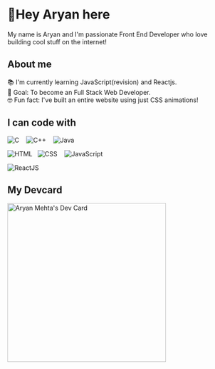 # 👋Hey Aryan here
My name is Aryan and I'm passionate Front End Developer who love building cool stuff on the internet!
## About me
📚 I'm currently learning JavaScript(revision) and Reactjs.  
🎯 Goal: To become an Full Stack Web Developer.  
🤓 Fun fact: I've built an entire website using just CSS animations!

## I can code with
![C](https://upload.wikimedia.org/wikipedia/commons/thumb/1/18/C_Programming_Language.svg/32px-C_Programming_Language.svg.png) &nbsp;&nbsp;
![C++](https://upload.wikimedia.org/wikipedia/commons/thumb/1/18/ISO_C%2B%2B_Logo.svg/32px-ISO_C%2B%2B_Logo.svg.png) &nbsp;&nbsp;
![Java](https://upload.wikimedia.org/wikipedia/en/thumb/3/30/Java_programming_language_logo.svg/32px-Java_programming_language_logo.svg.png)

![HTML](https://upload.wikimedia.org/wikipedia/commons/thumb/6/61/HTML5_logo_and_wordmark.svg/40px-HTML5_logo_and_wordmark.svg.png) &nbsp;
![CSS](https://upload.wikimedia.org/wikipedia/commons/thumb/d/d5/CSS3_logo_and_wordmark.svg/28px-CSS3_logo_and_wordmark.svg.png) &nbsp;&nbsp;
![JavaScript](https://upload.wikimedia.org/wikipedia/commons/thumb/6/6a/JavaScript-logo.png/32px-JavaScript-logo.png)

![ReactJS](https://upload.wikimedia.org/wikipedia/commons/thumb/3/30/React_Logo_SVG.svg/40px-React_Logo_SVG.svg.png)

## My Devcard
<a href="https://app.daily.dev/crispcoding"><img src="https://api.daily.dev/devcards/v2/9uWCDH8zpmmBZ3QWCoWjr.png?type=default&r=ogi" width="356" alt="Aryan Mehta's Dev Card"/></a>
